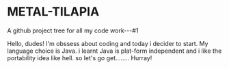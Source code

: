 # METAL-TILAPIA
A github project tree for all my code work---#1







Hello, dudes!
I'm obssess about coding 
and today i decider to start. 
My language choice is Java.
i learnt Java is plat-form independent and
i like the portability idea like hell.
so let's go get........
Hurray!
